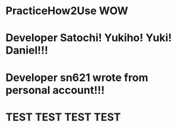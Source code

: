 # PracticeHow2Use WOW
# Developer Satochi! Yukiho! Yuki! Daniel!!!
# Developer sn621 wrote from personal account!!!
# TEST TEST TEST TEST

